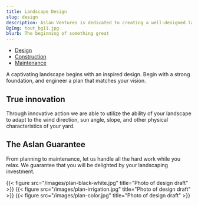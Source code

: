 ```yaml
---
title: Landscape Design
slug: design
description: Aslan Ventures is dedicated to creating a well-designed landscape to match any vision
BgImg: tout_bg11.jpg
blurb: The beginning of something great
---
```


<nav class="subNav">
  <ul>
    <li class="current"><a href="/design" title="Design">Design</a></li>
    <li><a href="/construction" title="Construction">Construction</a>
    <li><a href="/maintenance" title="Maintenance">Maintenance</a></li>
  </ul>
</nav>


A captivating landscape begins with an inspired design. Begin with a strong foundation, and engineer a plan that matches your vision.

## True innovation

Through innovative action we are able to utilize the ability of your landscape to adapt to the wind direction, sun angle, slope, and other physical characteristics of your yard.

## The Aslan Guarantee

From planning to maintenance, let us handle all the hard work while you relax. We guarantee that you will be delighted by your landscaping investment.

{{< figure src="/images/plan-black-white.jpg" title="Photo of design draft" >}}
{{< figure src="/images/plan-irrigation.jpg" title="Photo of design draft" >}}
{{< figure src="/images/plan-color.jpg" title="Photo of design draft" >}}
